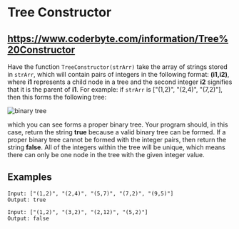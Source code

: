 # Tree Constructor

## https://www.coderbyte.com/information/Tree%20Constructor

Have the function `TreeConstructor(strArr)` take the array of strings stored in `strArr`, which will contain pairs of integers in the following format: **(i1,i2)**, where **i1** represents a child node in a tree and the second integer **i2** signifies that it is the parent of **i1**. For example: if `strArr` is ["(1,2)", "(2,4)", "(7,2)"], then this forms the following tree:

![binary tree](https://i.imgur.com/NMRdSO1.png)

which you can see forms a proper binary tree. Your program should, in this case, return the string **true** because a valid binary tree can be formed. If a proper binary tree cannot be formed with the integer pairs, then return the string **false**. All of the integers within the tree will be unique, which means there can only be one node in the tree with the given integer value. 

## Examples

```
Input: ["(1,2)", "(2,4)", "(5,7)", "(7,2)", "(9,5)"]
Output: true
```

```
Input: ["(1,2)", "(3,2)", "(2,12)", "(5,2)"]
Output: false
```
